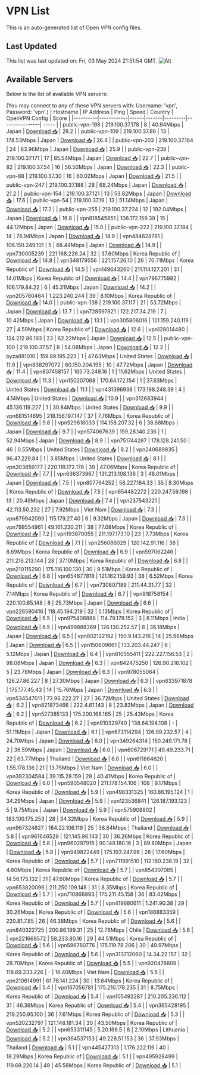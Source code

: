 # VPN List

This is an auto-generated list of Open VPN config files.

## Last Updated

This list was last updated on: Fri, 03 May 2024 21:51:54 GMT.
![Alt](https://repobeats.axiom.co/api/embed/186b98318ef1479477931607c1ad7d823f12451f.svg "Repobeats analytics image")

## Available Servers

Below is the list of available VPN servers:

(You may connect to any of these VPN servers with: Username: 'vpn', Password: 'vpn'.)
| Hostname | IP Address | Ping | Speed | Country | OpenVPN Config | Score |
|----------|------------|------|-------|---------|----------------| ----- |
| public-vpn-198 | 219.100.37.178 | 8 | 40.94Mbps | Japan | [Download 📥](./configs/server_0_JP.ovpn) | 28.2 |
| public-vpn-109 | 219.100.37.86 | 13 | 178.53Mbps | Japan | [Download 📥](./configs/server_1_JP.ovpn) | 26.4 |
| public-vpn-203 | 219.100.37.164 | 24 | 83.96Mbps | Japan | [Download 📥](./configs/server_2_JP.ovpn) | 25.9 |
| public-vpn-238 | 219.100.37.171 | 17 | 85.54Mbps | Japan | [Download 📥](./configs/server_3_JP.ovpn) | 22.7 |
| public-vpn-82 | 219.100.37.54 | 16 | 56.50Mbps | Japan | [Download 📥](./configs/server_4_JP.ovpn) | 22.3 |
| public-vpn-88 | 219.100.37.30 | 16 | 60.02Mbps | Japan | [Download 📥](./configs/server_5_JP.ovpn) | 21.5 |
| public-vpn-247 | 219.100.37.188 | 28 | 68.24Mbps | Japan | [Download 📥](./configs/server_6_JP.ovpn) | 21.2 |
| public-vpn-154 | 219.100.37.121 | 13 | 53.82Mbps | Japan | [Download 📥](./configs/server_7_JP.ovpn) | 17.6 |
| public-vpn-54 | 219.100.37.19 | 13 | 51.14Mbps | Japan | [Download 📥](./configs/server_8_JP.ovpn) | 17.2 |
| public-vpn-255 | 219.100.37.224 | 12 | 192.04Mbps | Japan | [Download 📥](./configs/server_9_JP.ovpn) | 16.8 |
| vpn818545851 | 106.172.159.39 | 15 | 44.12Mbps | Japan | [Download 📥](./configs/server_10_JP.ovpn) | 15.0 |
| public-vpn-222 | 219.100.37.184 | 14 | 76.94Mbps | Japan | [Download 📥](./configs/server_11_JP.ovpn) | 14.9 |
| vpn484628781 | 106.150.249.101 | 5 | 68.44Mbps | Japan | [Download 📥](./configs/server_12_JP.ovpn) | 14.9 |
| vpn730005239 | 221.168.226.24 | 32 | 37.60Mbps | Korea Republic of | [Download 📥](./configs/server_13_KR.ovpn) | 14.8 |
| vpn348179556 | 221.157.26.10 | 26 | 70.71Mbps | Korea Republic of | [Download 📥](./configs/server_14_KR.ovpn) | 14.5 |
| vpn149643260 | 211.114.127.201 | 31 | 14.01Mbps | Korea Republic of | [Download 📥](./configs/server_15_KR.ovpn) | 14.4 |
| vpn796775982 | 106.179.84.22 | 6 | 45.31Mbps | Japan | [Download 📥](./configs/server_16_JP.ovpn) | 14.2 |
| vpn205780464 | 1.223.240.244 | 39 | 8.10Mbps | Korea Republic of | [Download 📥](./configs/server_17_KR.ovpn) | 14.0 |
| public-vpn-138 | 219.100.37.117 | 21 | 53.72Mbps | Japan | [Download 📥](./configs/server_18_JP.ovpn) | 13.7 |
| vpn728597821 | 122.217.34.219 | 7 | 10.42Mbps | Japan | [Download 📥](./configs/server_19_JP.ovpn) | 13.1 |
| vpn305806016 | 121.159.240.119 | 27 | 4.59Mbps | Korea Republic of | [Download 📥](./configs/server_20_KR.ovpn) | 12.6 |
| vpn128014480 | 124.212.86.193 | 23 | 62.22Mbps | Japan | [Download 📥](./configs/server_21_JP.ovpn) | 12.5 |
| public-vpn-100 | 219.100.37.57 | 8 | 54.08Mbps | Japan | [Download 📥](./configs/server_22_JP.ovpn) | 12.2 |
| byza881010 | 159.89.195.223 | 1 | 47.63Mbps | United States | [Download 📥](./configs/server_23_US.ovpn) | 11.9 |
| vpn838297072 | 60.150.204.195 | 10 | 47.72Mbps | Japan | [Download 📥](./configs/server_24_JP.ovpn) | 11.4 |
| vpn807458157 | 165.73.249.16 | 1 | 11.62Mbps | United States | [Download 📥](./configs/server_25_US.ovpn) | 11.3 |
| vpn150207068 | 170.64.172.154 | 1 | 37.63Mbps | United States | [Download 📥](./configs/server_26_US.ovpn) | 11.1 |
| vpn431396938 | 173.198.248.39 | 4 | 4.14Mbps | United States | [Download 📥](./configs/server_27_US.ovpn) | 10.9 |
| vpn312683944 | 45.136.119.227 | 1 | 30.84Mbps | United States | [Download 📥](./configs/server_28_US.ovpn) | 9.9 |
| vpn681514695 | 218.156.197.147 | 37 | 7.76Mbps | Korea Republic of | [Download 📥](./configs/server_29_KR.ovpn) | 9.8 |
| vpn529818033 | 114.158.207.32 | 6 | 38.68Mbps | Japan | [Download 📥](./configs/server_30_JP.ovpn) | 9.7 |
| vpn574067639 | 159.28.140.236 | 1 | 52.94Mbps | Japan | [Download 📥](./configs/server_31_JP.ovpn) | 8.9 |
| vpn751744287 | 178.128.241.50 | 46 | 0.55Mbps | United States | [Download 📥](./configs/server_32_US.ovpn) | 8.2 |
| vpn240689835 | 96.47.229.84 | 1 | 3.85Mbps | United States | [Download 📥](./configs/server_33_US.ovpn) | 8.1 |
| vpn303859177 | 220.118.172.178 | 39 | 47.06Mbps | Korea Republic of | [Download 📥](./configs/server_34_KR.ovpn) | 7.7 |
| vpn636373967 | 131.213.108.136 | 3 | 48.01Mbps | Japan | [Download 📥](./configs/server_35_JP.ovpn) | 7.5 |
| vpn807764252 | 58.227.184.33 | 35 | 8.30Mbps | Korea Republic of | [Download 📥](./configs/server_36_KR.ovpn) | 7.5 |
| vpn654482272 | 220.247.59.198 | 13 | 20.49Mbps | Japan | [Download 📥](./configs/server_37_JP.ovpn) | 7.4 |
| vpn237543221 | 42.113.50.232 | 27 | 7.92Mbps | Viet Nam | [Download 📥](./configs/server_38_VN.ovpn) | 7.3 |
| vpn879942093 | 115.179.27.40 | 6 | 9.32Mbps | Japan | [Download 📥](./configs/server_39_JP.ovpn) | 7.3 |
| vpn798554961 | 49.161.230.211 | 38 | 77.08Mbps | Korea Republic of | [Download 📥](./configs/server_40_KR.ovpn) | 7.2 |
| vpn193870055 | 211.197.173.10 | 23 | 7.73Mbps | Korea Republic of | [Download 📥](./configs/server_41_KR.ovpn) | 7.1 |
| vpn256086029 | 120.142.91.116 | 38 | 8.69Mbps | Korea Republic of | [Download 📥](./configs/server_42_KR.ovpn) | 6.9 |
| vpn597062246 | 211.216.213.144 | 28 | 37.10Mbps | Korea Republic of | [Download 📥](./configs/server_43_KR.ovpn) | 6.8 |
| vpn210115290 | 175.116.100.130 | 30 | 9.51Mbps | Korea Republic of | [Download 📥](./configs/server_44_KR.ovpn) | 6.8 |
| vpn654677818 | 121.162.159.93 | 38 | 6.52Mbps | Korea Republic of | [Download 📥](./configs/server_45_KR.ovpn) | 6.7 |
| vpn730807189 | 211.44.31.77 | 32 | 7.14Mbps | Korea Republic of | [Download 📥](./configs/server_46_KR.ovpn) | 6.7 |
| vpn918758154 | 220.100.85.148 | 8 | 25.73Mbps | Japan | [Download 📥](./configs/server_47_JP.ovpn) | 6.6 |
| vpn226590416 | 118.45.194.219 | 32 | 5.13Mbps | Korea Republic of | [Download 📥](./configs/server_48_KR.ovpn) | 6.5 |
| vpn975408888 | 114.79.178.152 | 3 | 8.11Mbps | India | [Download 📥](./configs/server_49_IN.ovpn) | 6.5 |
| vpn499888369 | 126.130.252.57 | 8 | 36.18Mbps | Japan | [Download 📥](./configs/server_50_JP.ovpn) | 6.5 |
| vpn802122192 | 150.9.143.216 | 14 | 25.96Mbps | Japan | [Download 📥](./configs/server_51_JP.ovpn) | 6.5 |
| vpn150609661 | 133.203.44.247 | 6 | 5.12Mbps | Japan | [Download 📥](./configs/server_52_JP.ovpn) | 6.4 |
| vpn810555411 | 222.227.156.53 | 2 | 98.08Mbps | Japan | [Download 📥](./configs/server_53_JP.ovpn) | 6.3 |
| vpn842475250 | 126.90.218.102 | 5 | 23.78Mbps | Japan | [Download 📥](./configs/server_54_JP.ovpn) | 6.3 |
| vpn978055064 | 126.27.86.227 | 8 | 27.30Mbps | Japan | [Download 📥](./configs/server_55_JP.ovpn) | 6.3 |
| vpn633971878 | 175.177.45.43 | 14 | 15.76Mbps | Japan | [Download 📥](./configs/server_56_JP.ovpn) | 6.3 |
| vpn534547011 | 73.96.222.27 | 27 | 36.72Mbps | United States | [Download 📥](./configs/server_57_US.ovpn) | 6.2 |
| vpn821873466 | 222.4.61.143 | 8 | 23.83Mbps | Japan | [Download 📥](./configs/server_58_JP.ovpn) | 6.2 |
| vpn527385133 | 175.200.168.165 | 25 | 25.43Mbps | Korea Republic of | [Download 📥](./configs/server_59_KR.ovpn) | 6.2 |
| vpn910329740 | 138.64.194.108 | - | 51.11Mbps | Japan | [Download 📥](./configs/server_60_JP.ovpn) | 6.1 |
| vpn673114294 | 126.99.232.57 | 4 | 24.70Mbps | Japan | [Download 📥](./configs/server_61_JP.ovpn) | 6.0 |
| vpn349264314 | 150.249.171.78 | 2 | 36.59Mbps | Japan | [Download 📥](./configs/server_62_JP.ovpn) | 6.0 |
| vpn606729171 | 49.49.233.71 | 22 | 63.77Mbps | Thailand | [Download 📥](./configs/server_63_TH.ovpn) | 6.0 |
| vpn611864620 | 1.55.178.136 | 21 | 13.75Mbps | Viet Nam | [Download 📥](./configs/server_64_VN.ovpn) | 6.0 |
| vpn392304584 | 39.115.28.159 | 28 | 40.41Mbps | Korea Republic of | [Download 📥](./configs/server_65_KR.ovpn) | 6.0 |
| vpn590548020 | 211.178.154.106 | 108 | 9.17Mbps | Korea Republic of | [Download 📥](./configs/server_66_KR.ovpn) | 5.9 |
| vpn498331325 | 160.86.195.124 | 1 | 34.29Mbps | Japan | [Download 📥](./configs/server_67_JP.ovpn) | 5.9 |
| vpn123536841 | 126.187.193.123 | 5 | 9.75Mbps | Japan | [Download 📥](./configs/server_68_JP.ovpn) | 5.9 |
| vpn575908802 | 183.100.175.253 | 28 | 34.32Mbps | Korea Republic of | [Download 📥](./configs/server_69_KR.ovpn) | 5.9 |
| vpn967324827 | 184.22.106.119 | 25 | 38.84Mbps | Thailand | [Download 📥](./configs/server_70_TH.ovpn) | 5.8 |
| vpn961646529 | 121.145.96.143 | 30 | 36.26Mbps | Korea Republic of | [Download 📥](./configs/server_71_KR.ovpn) | 5.8 |
| vpn960297916 | 90.149.180.16 | 3 | 89.80Mbps | Japan | [Download 📥](./configs/server_72_JP.ovpn) | 5.8 |
| vpn949822449 | 175.193.247.96 | 28 | 17.60Mbps | Korea Republic of | [Download 📥](./configs/server_73_KR.ovpn) | 5.7 |
| vpn711991510 | 112.160.238.19 | 32 | 4.60Mbps | Korea Republic of | [Download 📥](./configs/server_74_KR.ovpn) | 5.7 |
| vpn854307085 | 14.56.175.132 | 31 | 47.60Mbps | Korea Republic of | [Download 📥](./configs/server_75_KR.ovpn) | 5.7 |
| vpn653820096 | 211.250.109.148 | 31 | 8.35Mbps | Korea Republic of | [Download 📥](./configs/server_76_KR.ovpn) | 5.7 |
| vpn710866893 | 175.211.45.158 | 36 | 83.42Mbps | Korea Republic of | [Download 📥](./configs/server_77_KR.ovpn) | 5.7 |
| vpn419680611 | 1.241.90.38 | 29 | 30.26Mbps | Korea Republic of | [Download 📥](./configs/server_78_KR.ovpn) | 5.6 |
| vpn186883359 | 220.81.7.85 | 26 | 46.38Mbps | Korea Republic of | [Download 📥](./configs/server_79_KR.ovpn) | 5.6 |
| vpn840322725 | 200.86.199.31 | 25 | 12.76Mbps | Chile | [Download 📥](./configs/server_80_CL.ovpn) | 5.6 |
| vpn221668572 | 58.233.80.16 | 29 | 44.51Mbps | Korea Republic of | [Download 📥](./configs/server_81_KR.ovpn) | 5.6 |
| vpn586780776 | 175.119.78.206 | 30 | 49.97Mbps | Korea Republic of | [Download 📥](./configs/server_82_KR.ovpn) | 5.6 |
| vpn313712060 | 14.34.22.157 | 32 | 28.70Mbps | Korea Republic of | [Download 📥](./configs/server_83_KR.ovpn) | 5.5 |
| vpn920478809 | 118.69.233.226 | - | 16.40Mbps | Viet Nam | [Download 📥](./configs/server_84_VN.ovpn) | 5.5 |
| vpn210614991 | 61.78.141.224 | 30 | 13.64Mbps | Korea Republic of | [Download 📥](./configs/server_85_KR.ovpn) | 5.4 |
| vpn167056781 | 175.210.178.235 | 31 | 8.75Mbps | Korea Republic of | [Download 📥](./configs/server_86_KR.ovpn) | 5.4 |
| vpn105492287 | 210.205.236.112 | 31 | 46.36Mbps | Korea Republic of | [Download 📥](./configs/server_87_KR.ovpn) | 5.4 |
| vpn365428195 | 219.250.95.100 | 36 | 7.61Mbps | Korea Republic of | [Download 📥](./configs/server_88_KR.ovpn) | 5.3 |
| vpn520232797 | 121.148.181.34 | 30 | 43.50Mbps | Korea Republic of | [Download 📥](./configs/server_89_KR.ovpn) | 5.2 |
| vpn653311145 | 5.20.166.5 | 8 | 2.10Mbps | Lithuania | [Download 📥](./configs/server_90_LT.ovpn) | 5.2 |
| vpn364537153 | 49.228.51.153 | 36 | 37.93Mbps | Thailand | [Download 📥](./configs/server_91_TH.ovpn) | 5.1 |
| vpn445427313 | 1.176.222.116 | 40 | 18.29Mbps | Korea Republic of | [Download 📥](./configs/server_92_KR.ovpn) | 5.1 |
| vpn495928499 | 119.69.220.14 | 49 | 45.58Mbps | Korea Republic of | [Download 📥](./configs/server_93_KR.ovpn) | 5.1 |
